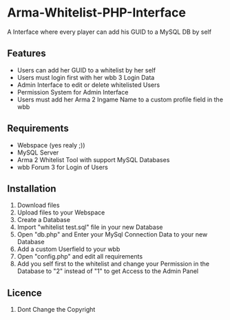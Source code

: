 Arma-Whitelist-PHP-Interface
============================

A Interface where every player can add his GUID to a MySQL DB by self

Features
--------
- Users can add her GUID to a whitelist by her self
- Users must login first with her wbb 3 Login Data
- Admin Interface to edit or delete whitelisted Users
- Permission System for Admin Interface
- Users must add her Arma 2 Ingame Name to a custom profile field in the wbb

Requirements
------------
- Webspace (yes realy ;))
- MySQL Server
- Arma 2 Whitelist Tool with support MySQL Databases
- wbb Forum 3 for Login of Users

Installation
------------
1. Download files
2. Upload files to your Webspace
3. Create a Database
4. Import "whitelist test.sql" file in your new Database
5. Open "db.php" and Enter your MySql Connection Data to your new Database
6. Add a custom Userfield to your wbb
6. Open "config.php" and edit all requirements
7. Add you self first to the whitelist and change your Permission in the Database to "2" instead of "1" to get Access to the Admin Panel

Licence
-------
1. Dont Change the Copyright
